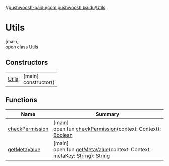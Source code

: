 //[pushwoosh-baidu](../../../index.md)/[com.pushwoosh.baidu](../index.md)/[Utils](index.md)

# Utils

[main]\
open class [Utils](index.md)

## Constructors

| | |
|---|---|
| [Utils](-utils.md) | [main]<br>constructor() |

## Functions

| Name | Summary |
|---|---|
| [checkPermission](check-permission.md) | [main]<br>open fun [checkPermission](check-permission.md)(context: Context): [Boolean](https://kotlinlang.org/api/latest/jvm/stdlib/kotlin-stdlib/kotlin/-boolean/index.html) |
| [getMetaValue](get-meta-value.md) | [main]<br>open fun [getMetaValue](get-meta-value.md)(context: Context, metaKey: [String](https://developer.android.com/reference/kotlin/java/lang/String.html)): [String](https://developer.android.com/reference/kotlin/java/lang/String.html) |
